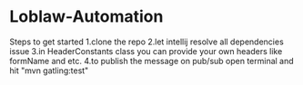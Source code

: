 # Loblaw-Automation

Steps to get started
1.clone the repo
2.let intellij resolve all dependencies issue
3.in HeaderConstants class you can provide your own headers like formName and etc.
4.to publish the message on pub/sub open terminal and hit "mvn gatling:test"

